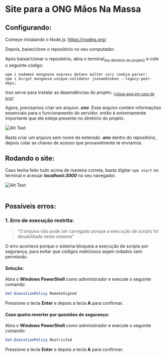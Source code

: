 # Site para a ONG Mãos Na Massa

## Configurando:
Começe instalando o Node.js:
https://nodejs.org/

Depois, baixe/clone o repositório no seu computador.

Após baixar/clonar o repositório, abra o terminal<sub>(no diretório do projeto)</sub> e cole o seguinte código:
```
npm i nodemon mongoose express dotenv multer cors cookie-parser;
npm i bcrypt mongoose-unique-validator jsonwebtoken --legacy-peer-deps;
```
Isso serve para instalar as dependências do projeto. <sub>[\[clique aqui em caso de erro\]](https://github.com/omateocortez/S2_ProjetoIntegrador_FrontEnd/tree/experimental_backend?tab=readme-ov-file#poss%C3%ADveis-erros)</sub>
</br>

Agora, precisamos criar um arquivo ***.env***. Esse arquivo contém informações essenciais para o funcionamento do servidor, então é extremamente importante que ele esteja presente no diretório do projeto.</br>

![Alt Text](https://github.com/Grupo-P-I-I-Segundo-Semestre/Imagens-Readme/blob/main/gif_env.gif)</br>

Basta criar um arquivo sem nome de extensão **.env** dentro do repositório, depois colar as chaves de acesso que provavelmente te enviamos.

## Rodando o site:
Caso tenha feito tudo acima de maneira correta, basta digitar `npm start` no terminal e acessar ***localhost:3000*** no seu navegador.

![Alt Text](https://github.com/Grupo-P-I-I-Segundo-Semestre/Imagens-Readme/blob/main/gif_server.gif)</br>
</br>

## Possíveis erros:

### 1. Erro de execução restrita:
> "O arquivo não pode ser carregado porque a execução de scripts foi desabilitada neste sistema"

O erro acontece porque o sistema bloqueia a execução de scripts por segurança, para evitar que códigos maliciosos sejam rodados sem permissão.

#### Solução:
Abra o **Windows PowerShell** como administrador e execute o seguinte comando:
```powershell
Set-ExecutionPolicy RemoteSigned
```
Pressione a tecla **Enter** e depois a tecla **A** para confirmar.

#### Caso queira reverter por questões de segurança:
Abra o **Windows PowerShell** como administrador e execute o seguinte comando:
```powershell
Set-ExecutionPolicy Restricted
```
Pressione a tecla **Enter** e depois a tecla **A** para confirmar.
